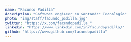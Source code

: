 ```yaml
---
name: "Facundo Padilla"
description: "Software engineer en Santander Tecnología"
photo: "img/staff/facundo_padilla.jpg"
twitter: "https://x.com/facundopadilla_"
linkedin: "https://www.linkedin.com/in/facundopadilla/"
github: "https://www.github.com/facundopadilla"
---
```

